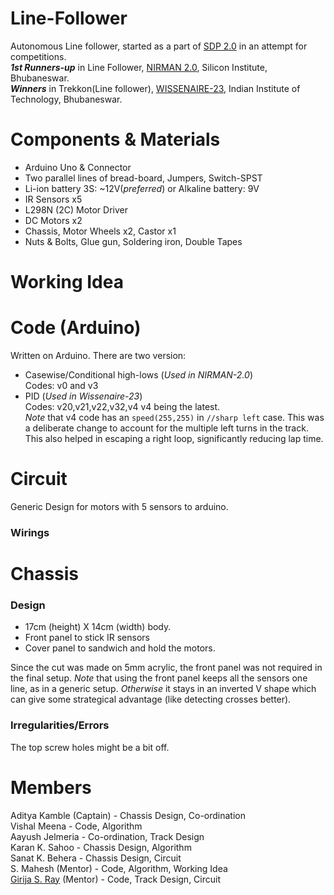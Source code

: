 # Line-Follower
Autonomous Line follower, started as a part of [SDP 2.0](https://www.niser.ac.in/~smishra/club/rtc/skill-development-program/) in an attempt for competitions.  
***1st Runners-up*** in Line Follower, [NIRMAN 2.0](https://www.nirmansilicon.tech/), Silicon Institute, Bhubaneswar.  
***Winners*** in Trekkon(Line follower), [WISSENAIRE-23](https://www.wissenaire.org/), Indian Institute of Technology, Bhubaneswar. 
# Components & Materials
- Arduino Uno & Connector
- Two parallel lines of bread-board, Jumpers, Switch-SPST
- Li-ion battery 3S: ~12V(_preferred_)  or Alkaline battery: 9V
- IR Sensors x5
- L298N (2C) Motor Driver
- DC Motors x2
- Chassis, Motor Wheels x2, Castor x1
- Nuts & Bolts, Glue gun, Soldering iron, Double Tapes
# Working Idea
# Code (Arduino)
Written on Arduino. There are two version: 
- Casewise/Conditional high-lows (_Used in NIRMAN-2.0_)  
    Codes: v0 and v3   
- PID (_Used in Wissenaire-23_)  
    Codes: v20,v21,v22,v32,v4
    v4 being the latest.  
    _Note_  that v4 code has an `speed(255,255)` in `//sharp left` case. This was a deliberate change to account for the multiple left turns in the track. This also helped in escaping a right loop, significantly reducing lap time.
# Circuit
Generic Design for motors with 5 sensors to arduino.
### Wirings
# Chassis 
### Design
- 17cm (height) X 14cm (width) body.
- Front panel to stick IR sensors
- Cover panel to sandwich and hold the motors.

Since the cut was made on 5mm acrylic, the front panel was not required in the final setup. _Note_ that using the front panel keeps all the sensors one line, as in a generic setup. _Otherwise_ it stays in an inverted V shape which can give some strategical advantage (like detecting crosses better).
### Irregularities/Errors 
The top screw holes might be a bit off. 
# Members
Aditya Kamble (Captain) - Chassis Design, Co-ordination  
Vishal Meena - Code, Algorithm  
Aayush Jelmeria - Co-ordination, Track Design  
Karan K. Sahoo - Chassis Design, Algorithm  
Sanat K. Behera - Chassis Design, Circuit  
S. Mahesh (Mentor) - Code, Algorithm, Working Idea  
[Girija S. Ray](https://github.com/Alpha3125) (Mentor) - Code, Track Design, Circuit  
